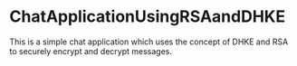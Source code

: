 # ChatApplicationUsingRSAandDHKE
This is a simple chat application which uses the concept of DHKE and RSA to securely encrypt and decrypt messages.
